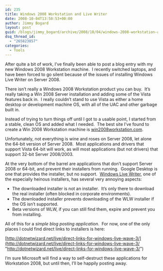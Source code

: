 ```yaml
---
id: 235
title: Windows 2008 Workstation and Live Writer
date: 2008-10-04T13:50:53+00:00
author: Jimmy Bogard
layout: post
guid: /blogs/jimmy_bogard/archive/2008/10/04/windows-2008-workstation-and-live-writer.aspx
dsq_thread_id:
  - "265823857"
categories:
  - Tools
---
```

After quite a bit of work, I’ve finally been able to post a blog entry with my new Windows 2008 Workstation machine.&#160; I recently switched laptops, and have been forced to go silent because of the issues of installing Windows Live Writer on Server 2008.

There isn’t really a Windows 2008 Workstation product you can buy.&#160; It’s really taking a Win 2008 Server installation and adding some of the Vista features back in.&#160; I really couldn’t stand to use Vista as either a home desktop or development machine OS, with all of the UAC and other garbage built in.

Instead of trying to turn things off until I got to a usable point, I started from a stable, clean OS and added what I needed.&#160; The best site I’ve found to create a Win 2008 Workstation machine is [win2008workstation.com](http://www.win2008workstation.com/wordpress/).

Unfortunately, not everything is wine and roses on Server 2008, let alone the 64-bit version of Server 2008.&#160; Most applications and drivers that support Vista 64-bit will work, as will most applications (but not drivers) that support 32-bit Server 2008/2003.

At the very bottom of the barrel are applications that don’t support Server 2008 or 64-bit, and prevent their installers from running.&#160; Google Desktop is one that provides the installer, but no support.&#160; [Windows Live Writer](http://download.live.com/writer), one of the especially heinous installers, has several very annoying aspects:

  * The downloaded installer is not an installer.&#160; It’s only there to download the real installer (often blocked in corporate environments).
  * The downloaded installer prevents downloading of the WLW installer if the OS isn’t supported.
  * Beta versions of WLW, if you can still find them, expire and prevent you from installing.

All of this for a _simple blog posting application_.&#160; For now, one of the only places I could find direct links to installers is here:

[http://dotnetwizard.net/live/direct-links-for-windows-live-wave-3/](http://dotnetwizard.net/live/direct-links-for-windows-live-wave-3/ "http://dotnetwizard.net/live/direct-links-for-windows-live-wave-3/")

I’m sure Microsoft will find a way to self-destruct these applications for Workstation 2008, but until then, I’ll be happily posting away.